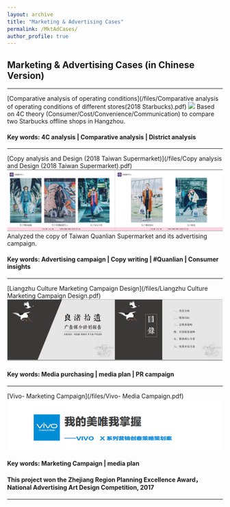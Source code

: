 ```yaml
---
layout: archive
title: "Marketing & Advertising Cases"
permalink: /MktAdCases/
author_profile: true
---
```

## Marketing & Advertising Cases (in Chinese Version)
---

[Comparative analysis of operating conditions](/files/Comparative analysis of operating conditions of different stores(2018 Starbucks).pdf)
<img src="/images/Starbucks?raw=true"/>
Based on 4C theory (Consumer/Cost/Convenience/Communication) to compare two Starbucks offline shops in Hangzhou.
####  Key words: 4C analysis | Comparative analysis | District analysis

---
[Copy analysis and Design (2018 Taiwan Supermarket)](/files/Copy analysis and Design (2018 Taiwan Supermarket).pdf)
<img src="/images/supermarket.png?raw=true"/>
Analyzed the copy of Taiwan Quanlian Supermarket and its advertising campaign.
####  Key words: Advertising campaign | Copy writing | #Quanlian | Consumer insights

---
[Liangzhu Culture Marketing Campaign Design](/files/Liangzhu Culture Marketing Campaign Design.pdf)
<img src="/images/liangzhu.png?raw=true"/>
####  Key words: Media purchasing | media plan | PR campaign

---
[Vivo- Marketing Campaign](/files/Vivo- Media Campaign.pdf)
<img src="/images/vivo.png?raw=true"/>
####  Key words: Marketing Campaign | media plan
#### This project won the Zhejiang Region Planning Excellence Award， National Advertising Art Design Competition, 2017
---
